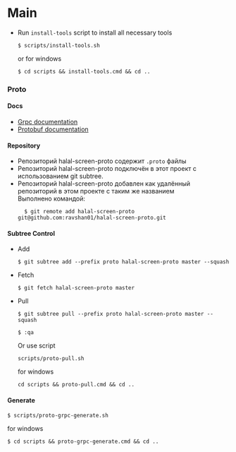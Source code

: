 # Main

- Run `install-tools` script to install all necessary tools
  ```shell
  $ scripts/install-tools.sh
  ```
  or for windows
  ```shell
  $ cd scripts && install-tools.cmd && cd ..
  ```

### Proto

#### Docs

- [Grpc documentation](https://grpc.io/docs/languages/go/quickstart/)
- [Protobuf documentation](https://protobuf.dev/getting-started/gotutorial/)

#### Repository

- Репозиторий halal-screen-proto содержит `.proto` файлы
- Репозиторий halal-screen-proto подключён в этот проект с использованием git subtree.
- Репозиторий halal-screen-proto добавлен как удалённый репозиторий в этом проекте с таким же названием  
  Выполнено командой:
  ```shell
    $ git remote add halal-screen-proto git@github.com:ravshan01/halal-screen-proto.git
  ```

#### Subtree Control

- Add
  ```shell
  $ git subtree add --prefix proto halal-screen-proto master --squash
  ``` 
- Fetch
  ```shell
  $ git fetch halal-screen-proto master
  ```
- Pull
  ```shell
  $ git subtree pull --prefix proto halal-screen-proto master --squash
  ```
  ```shell
  $ :qa
  ```
  Or use script
  ```shell
  scripts/proto-pull.sh
  ```
  for windows
  ```shell
  cd scripts && proto-pull.cmd && cd ..
  ```

#### Generate

```shell
$ scripts/proto-grpc-generate.sh
```

for windows

```shell
$ cd scripts && proto-grpc-generate.cmd && cd ..
```
